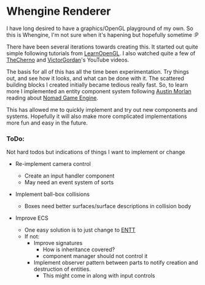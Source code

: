 # Whengine Renderer
I have long desired to have a graphics/OpenGL playground of my own. So this is Whengine, I'm not sure when it's hapening but hopefully sometime :P

There have been several iterations towards creating this. It started out quite simple following tutorials from [LearnOpenGL](www.learnopengl.com).
I also watched quite a few of [TheCherno](www.youtube.com/c/TheChernoProject) and [VictorGordan](www.youtube.com/c/VictorGordan)'s YouTube videos.

The basis for all of this has all the time been experimentation. Try things out, and see how it looks, and what can be done with it. The scattered building blocks
I created initially became tedious really fast. So, to learn more I implemented an entity component system following  [Austin Morlan](https://austinmorlan.com/posts/entity_component_system/) reading about [Nomad Game Engine](https://savas.ca/nomad).

This has allowed me to quickly implement and try out new components and systems. Hopefully it will also make more complicated implementations more fun and easy in the future.


### ToDo:

Not hard todos but indications of things I want to implement or change

- Re-implement camera control 
	- Create an input handler component
	- May need an event system of sorts

- Implement ball-box collisions
	- Boxes need better surfaces/surface descriptions in collision body

- Improve ECS
	- One easy solution is to just change to [ENTT](https://github.com/skypjack/entt)
	- If not:
		- Improve signatures
			- How is inheritance covered?
			-  component manager should not control it
		- Implement observer pattern between parts to notify creation and destruction of entities.
			- This might come in along with input controls
